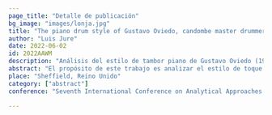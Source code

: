 ```yaml
---
page_title: "Detalle de publicación"
bg_image: "images/lonja.jpg" 
title: "The piano drum style of Gustavo Oviedo, candombe master drummer"  
author: "Luis Jure"  
date: 2022-06-02  
id: 2022AAWM
description: "Análisis del estilo de tambor piano de Gustavo Oviedo (1953--2021), referente del toque de candombe de Ansina."  
abstract: "El propósito de este trabajo es analizar el estilo de toque del tambor piano de Gustavo Adolfo Oviedo Gradín (1953-2021), un referente en la comunidad de tocadores de candombe del barrio Palermo (estilo de Ansina), y una figura muy influyente en el desarrollo de la técnica de su intrumento."  
place: "Sheffield, Reino Unido"  
category: ["abstract"] 
conference: "Seventh International Conference on Analytical Approaches to World Music (AAWM 2022)"  

---
```

